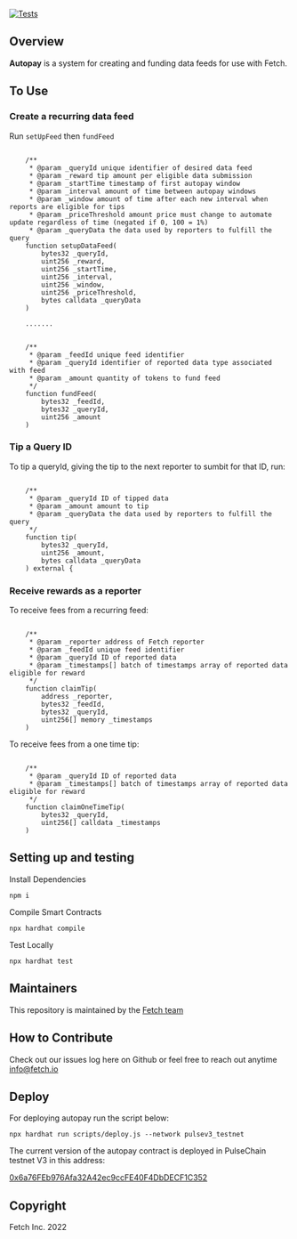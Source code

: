 [![Tests](https://github.com/fetchoracle/autopay/actions/workflows/tests.yml/badge.svg)](https://github.com/fetchoracle/autopay/actions/workflows/tests.ymli)

## Overview <a name="overview"> </a>  

<b>Autopay</b> is a system for creating and funding data feeds for use with Fetch. 

## To Use

### Create a recurring data feed

Run `setUpFeed` then `fundFeed`

```solidity 

    /**
     * @param _queryId unique identifier of desired data feed
     * @param _reward tip amount per eligible data submission
     * @param _startTime timestamp of first autopay window
     * @param _interval amount of time between autopay windows
     * @param _window amount of time after each new interval when reports are eligible for tips
     * @param _priceThreshold amount price must change to automate update regardless of time (negated if 0, 100 = 1%)
     * @param _queryData the data used by reporters to fulfill the query
    function setupDataFeed(
        bytes32 _queryId,
        uint256 _reward,
        uint256 _startTime,
        uint256 _interval,
        uint256 _window,
        uint256 _priceThreshold,
        bytes calldata _queryData
    )

    .......


    /**
     * @param _feedId unique feed identifier
     * @param _queryId identifier of reported data type associated with feed
     * @param _amount quantity of tokens to fund feed
     */
    function fundFeed(
        bytes32 _feedId,
        bytes32 _queryId,
        uint256 _amount
    ) 

```

### Tip a Query ID

To tip a queryId, giving the tip to the next reporter to sumbit for that ID, run:

```solidity 

    /** 
     * @param _queryId ID of tipped data
     * @param _amount amount to tip
     * @param _queryData the data used by reporters to fulfill the query
     */
    function tip(
        bytes32 _queryId,
        uint256 _amount,
        bytes calldata _queryData
    ) external {

```


### Receive rewards as a reporter

To receive fees from a recurring feed: 

```solidity 

    /**
     * @param _reporter address of Fetch reporter
     * @param _feedId unique feed identifier
     * @param _queryId ID of reported data
     * @param _timestamps[] batch of timestamps array of reported data eligible for reward
     */
    function claimTip(
        address _reporter,
        bytes32 _feedId,
        bytes32 _queryId,
        uint256[] memory _timestamps
    )

```

To receive fees from a one time tip: 

```solidity 

    /**
     * @param _queryId ID of reported data
     * @param _timestamps[] batch of timestamps array of reported data eligible for reward
     */
    function claimOneTimeTip(
        bytes32 _queryId,
        uint256[] calldata _timestamps
    )

```

## Setting up and testing

Install Dependencies
```
npm i
```
Compile Smart Contracts
```
npx hardhat compile
```

Test Locally
```
npx hardhat test
```

## Maintainers <a name="maintainers"> </a>
This repository is maintained by the [Fetch team](https://github.com/orgs/fetchoracle/people)


## How to Contribute<a name="how2contribute"> </a>  

Check out our issues log here on Github or feel free to reach out anytime [info@fetch.io](mailto:info@fetch.io)

## Deploy

For deploying autopay run the script below:

```
npx hardhat run scripts/deploy.js --network pulsev3_testnet

```

The current version of the autopay contract is deployed in PulseChain testnet V3 in this address:

[0x6a76FEb976Afa32A42ec9ccFE40F4DbDECF1C352](https://scan.v3.testnet.pulsechain.com/address/0x6a76FEb976Afa32A42ec9ccFE40F4DbDECF1C352)

## Copyright

Fetch Inc. 2022
